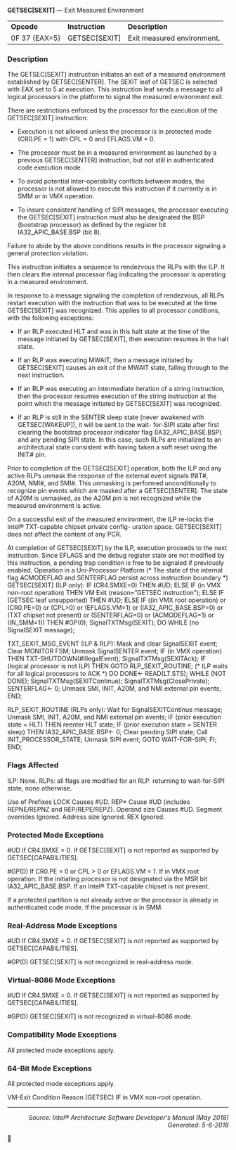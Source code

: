 <b>GETSEC[SEXIT]</b> — Exit Measured Environment
<table>
	<tr>
		<td><b>Opcode</b></td>
		<td><b>Instruction</b></td>
		<td><b>Description</b></td>
	</tr>
	<tr>
		<td>0F 37 (EAX=5)</td>
		<td>GETSEC[SEXIT]</td>
		<td>Exit measured environment.</td>
	</tr>
</table>


### Description
The GETSEC[SEXIT] instruction initiates an exit of a measured environment established by GETSEC[SENTER]. The
SEXIT leaf of GETSEC is selected with EAX set to 5 at execution. This instruction leaf sends a message to all logical
processors in the platform to signal the measured environment exit.

There are restrictions enforced by the processor for the execution of the GETSEC[SEXIT] instruction:

 * Execution is not allowed unless the processor is in protected mode (CR0.PE = 1) with CPL = 0 and EFLAGS.VM
= 0.

 * The processor must be in a measured environment as launched by a previous GETSEC[SENTER] instruction,
but not still in authenticated code execution mode.

 * To avoid potential inter-operability conflicts between modes, the processor is not allowed to execute this
instruction if it currently is in SMM or in VMX operation.

 * To insure consistent handling of SIPI messages, the processor executing the GETSEC[SEXIT] instruction must
also be designated the BSP (bootstrap processor) as defined by the register bit IA32_APIC_BASE.BSP (bit 8).

Failure to abide by the above conditions results in the processor signaling a general protection violation.

This instruction initiates a sequence to rendezvous the RLPs with the ILP. It then clears the internal processor flag
indicating the processor is operating in a measured environment.

In response to a message signaling the completion of rendezvous, all RLPs restart execution with the instruction
that was to be executed at the time GETSEC[SEXIT] was recognized. This applies to all processor conditions, with
the following exceptions:

 * If an RLP executed HLT and was in this halt state at the time of the message initiated by GETSEC[SEXIT], then
execution resumes in the halt state.

 * If an RLP was executing MWAIT, then a message initiated by GETSEC[SEXIT] causes an exit of the MWAIT state,
falling through to the next instruction.

 * If an RLP was executing an intermediate iteration of a string instruction, then the processor resumes execution
of the string instruction at the point which the message initiated by GETSEC[SEXIT] was recognized.

 * If an RLP is still in the SENTER sleep state (never awakened with GETSEC[WAKEUP]), it will be sent to the wait-
for-SIPI state after first clearing the bootstrap processor indicator flag (IA32_APIC_BASE.BSP) and any
pending SIPI state. In this case, such RLPs are initialized to an architectural state consistent with having taken
a soft reset using the INIT\# pin.

Prior to completion of the GETSEC[SEXIT] operation, both the ILP and any active RLPs unmask the response of the
external event signals INIT\#, A20M, NMI\#, and SMI\#. This unmasking is performed unconditionally to recognize
pin events which are masked after a GETSEC[SENTER]. The state of A20M is unmasked, as the A20M pin is not
recognized while the measured environment is active.

On a successful exit of the measured environment, the ILP re-locks the Intel® TXT-capable chipset private config-
uration space. GETSEC[SEXIT] does not affect the content of any PCR.

At completion of GETSEC[SEXIT] by the ILP, execution proceeds to the next instruction. Since EFLAGS and the
debug register state are not modified by this instruction, a pending trap condition is free to be signaled if previously
enabled.
Operation in a Uni-Processor Platform
(\* The state of the internal flag ACMODEFLAG and SENTERFLAG persist across instruction boundary \*)
GETSEC[SEXIT] (ILP only):
IF (CR4.SMXE=0)
THEN \#UD;
ELSE IF (in VMX non-root operation)
THEN VM Exit (reason=”GETSEC instruction”);
ELSE IF (GETSEC leaf unsupported)
THEN \#UD;
ELSE IF ((in VMX root operation) or
(CR0.PE=0) or (CPL>0) or (EFLAGS.VM=1) or
(IA32_APIC_BASE.BSP=0) or
(TXT chipset not present) or
(SENTERFLAG=0) or (ACMODEFLAG=1) or (IN_SMM=1))
THEN \#GP(0);
SignalTXTMsg(SEXIT);
DO
WHILE (no SignalSEXIT message);

TXT_SEXIT_MSG_EVENT (ILP & RLP):
Mask and clear SignalSEXIT event;
Clear MONITOR FSM;
Unmask SignalSENTER event;
IF (in VMX operation)
THEN TXT-SHUTDOWN(\#IllegalEvent);
SignalTXTMsg(SEXITAck);
IF (logical processor is not ILP)
THEN GOTO RLP_SEXIT_ROUTINE;
(\* ILP waits for all logical processors to ACK \*)
DO
DONE← READ(LT.STS);
WHILE (NOT DONE);
SignalTXTMsg(SEXITContinue);
SignalTXTMsg(ClosePrivate);
SENTERFLAG← 0;
Unmask SMI, INIT, A20M, and NMI external pin events;
END;

RLP_SEXIT_ROUTINE (RLPs only):
Wait for SignalSEXITContinue message;
Unmask SMI, INIT, A20M, and NMI external pin events;
IF (prior execution state = HLT)
THEN reenter HLT state;
IF (prior execution state = SENTER sleep)
THEN
IA32_APIC_BASE.BSP← 0;
Clear pending SIPI state;
Call INIT_PROCESSOR_STATE;
Unmask SIPI event;
GOTO WAIT-FOR-SIPI;
FI;
END;

### Flags Affected
ILP: None.
RLPs: all flags are modified for an RLP. returning to wait-for-SIPI state, none otherwise.

Use of Prefixes
LOCK
Causes \#UD.
REP\*
Cause \#UD (includes REPNE/REPNZ and REP/REPE/REPZ).
Operand size
Causes \#UD.
Segment overrides Ignored.
Address size
Ignored.
REX
Ignored.

### Protected Mode Exceptions

<p>#UD
If CR4.SMXE = 0.
If GETSEC[SEXIT] is not reported as supported by GETSEC[CAPABILITIES].
<p>#GP(0)
If CR0.PE = 0 or CPL > 0 or EFLAGS.VM = 1.
If in VMX root operation.
If the initiating processor is not designated via the MSR bit IA32_APIC_BASE.BSP.
If an Intel® TXT-capable chipset is not present.

If a protected partition is not already active or the processor is already in authenticated code
mode.
If the processor is in SMM.

### Real-Address Mode Exceptions

<p>#UD
If CR4.SMXE = 0.
If GETSEC[SEXIT] is not reported as supported by GETSEC[CAPABILITIES].
<p>#GP(0)
GETSEC[SEXIT] is not recognized in real-address mode.

### Virtual-8086 Mode Exceptions

<p>#UD
If CR4.SMXE = 0.
If GETSEC[SEXIT] is not reported as supported by GETSEC[CAPABILITIES].
<p>#GP(0)
GETSEC[SEXIT] is not recognized in virtual-8086 mode.

### Compatibility Mode Exceptions

All protected mode exceptions apply.

### 64-Bit Mode Exceptions

All protected mode exceptions apply.

VM-Exit Condition
Reason (GETSEC)
IF in VMX non-root operation.

 --- 
<p align="right"><i>Source: Intel® Architecture Software Developer's Manual (May 2018)<br>Generated: 5-6-2018</i></p>
